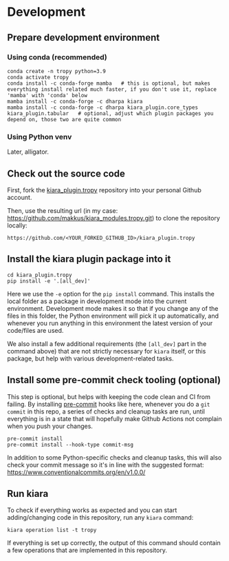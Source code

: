 # Development


## Prepare development environment

### Using conda (recommended)

```
conda create -n tropy python=3.9
conda activate tropy
conda install -c conda-forge mamba   # this is optional, but makes everything install related much faster, if you don't use it, replace 'mamba' with 'conda' below
mamba install -c conda-forge -c dharpa kiara
mamba install -c conda-forge -c dharpa kiara_plugin.core_types kiara_plugin.tabular   # optional, adjust which plugin packages you depend on, those two are quite common
```

### Using Python venv

Later, alligator.


## Check out the source code

First, fork the [kiara_plugin.tropy](https://github.com/DHARPA-Project/kiara_plugin.tropy) repository into your personal Github account.

Then, use the resulting url (in my case: https://github.com/makkus/kiara_modules.tropy.git) to clone the repository locally:

```
https://github.com/<YOUR_FORKED_GITHUB_ID>/kiara_plugin.tropy
```

## Install the kiara plugin package into it

```
cd kiara_plugin.tropy
pip install -e '.[all_dev]'
```

Here we use the `-e` option for the `pip install` command. This installs the local folder as a package in development mode into the current environment. Development mode makes it so that if you change any of the files in this folder, the Python environment will pick it up automatically, and whenever you run anything in this environment the latest version of your code/files are used.

We also install a few additional requirements  (the `[all_dev]` part in the command above) that are not strictly necessary for `kiara` itself, or this package, but help with various development-related tasks.

## Install some pre-commit check tooling (optional)

This step is optional, but helps with keeping the code clean and CI from failing. By installing [pre-commit](https://pre-commit.com/) hooks like here,
whenever you do a `git commit` in this repo, a series of checks and cleanup tasks are run, until everything is in a state
that will hopefully make Github Actions not complain when you push your changes.

```
pre-commit install
pre-commit install --hook-type commit-msg
```

In addition to some Python-specific checks and cleanup tasks, this will also check your commit message so it's in line with the suggested format:
https://www.conventionalcommits.org/en/v1.0.0/

## Run kiara

To check if everything works as expected and you can start adding/changing code in this repository, run any `kiara` command:

```
kiara operation list -t tropy
```

If everything is set up correctly, the output of this command should contain a few operations that are implemented in this repository.

